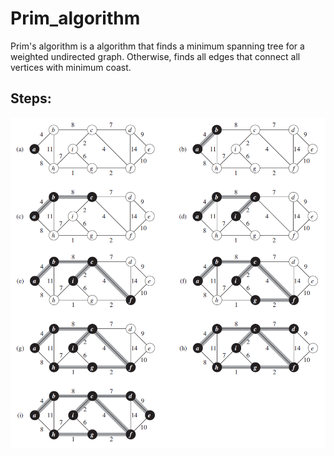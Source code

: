 # Prim_algorithm

Prim's algorithm is a algorithm that finds a minimum spanning tree for a weighted undirected graph. Otherwise, finds all edges that connect all vertices with minimum coast.

## Steps:

![prim algorithm steps](./prim_steps.png)
